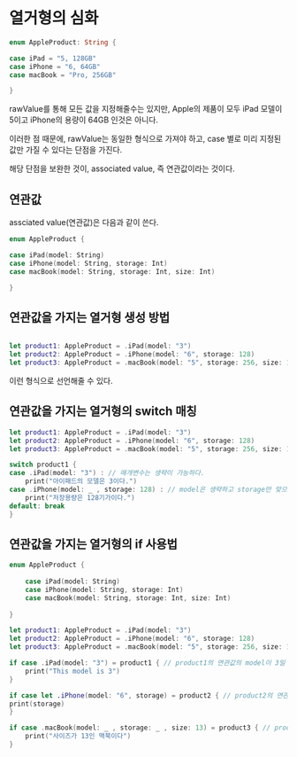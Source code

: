 열거형의 심화
===

```swift 
enum AppleProduct: String {

case iPad = "5, 128GB"
case iPhone = "6, 64GB"
case macBook = "Pro, 256GB"

}
```

rawValue를 통해 모든 값을 지정해줄수는 있지만, Apple의 제품이 모두 iPad 모델이 5이고 iPhone의 용량이 64GB 인것은 아니다.    

이러한 점 때문에, rawValue는 동일한 형식으로 가져야 하고, case 별로 미리 지정된 값만 가질 수 있다는 단점을 가진다.   

해당 단점을 보완한 것이, associated value, 즉 연관값이라는 것이다.      

연관값
---
assciated value(연관값)은 다음과 같이 쓴다.    

```swift 
enum AppleProduct {

case iPad(model: String)
case iPhone(model: String, storage: Int)
case macBook(model: String, storage: Int, size: Int)

}
```

연관값을 가지는 열거형 생성 방법
---

```swift

let product1: AppleProduct = .iPad(model: "3")
let product2: AppleProduct = .iPhone(model: "6", storage: 128)
let product3: AppleProduct = .macBook(model: "5", storage: 256, size: 13)
```
이런 형식으로 선언해줄 수 있다.   

연관값을 가지는 열거형의 switch 매칭
---
```swift
let product1: AppleProduct = .iPad(model: "3")
let product2: AppleProduct = .iPhone(model: "6", storage: 128)
let product3: AppleProduct = .macBook(model: "5", storage: 256, size: 13)

switch product1 {
case .iPad(model: "3") : // 매개변수는 생략이 가능하다.
    print("아이패드의 모델은 3이다.")
case .iPhone(model: _ , storage: 128) : // model은 생략하고 storage만 맞으면 출력.
    print("저장용량은 128기가이다.")
default: break
}
```

연관값을 가지는 열거형의 if 사용법 
---
```swift
enum AppleProduct {
    
    case iPad(model: String)
    case iPhone(model: String, storage: Int)
    case macBook(model: String, storage: Int, size: Int)
    
}

let product1: AppleProduct = .iPad(model: "3")
let product2: AppleProduct = .iPhone(model: "6", storage: 128)
let product3: AppleProduct = .macBook(model: "5", storage: 256, size: 13)

if case .iPad(model: "3") = product1 { // product1의 연관값의 model이 3일 경우 충족 
    print("This model is 3") 
}

if case let .iPhone(model: "6", storage) = product2 { // product2의 연관값중 model이 6이면 매칭
print(storage)
}

if case .macBook(model: _ , storage: _ , size: 13) = product3 { // product3의 연관값 중에 size만 13이면 충족되서 출력된다
    print("사이즈가 13인 맥북이다")
}
```



